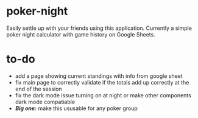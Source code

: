 # poker-night

Easily settle up with your friends using this application. Currently a simple poker night calculator with game history on Google Sheets.

# to-do
- add a page showing current standings with info from google sheet
- fix main page to correctly validate if the totals add up correctly at the end of the session
- fix the dark mode issue turning on at night or make other components dark mode compatiable
- ***Big one:*** make this ususable for any poker group
